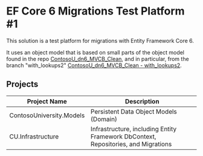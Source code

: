 # EF Core 6 Migrations Test Platform #1

This solution is a test platform for migrations with Entity Framework Core 6.

It uses an object model that is based on small parts of the object model found
in the repo [ContosoU_dn6_MVCB_Clean](https://github.com/bgoodearl/ContosoU_dn6_MVCB_Clean),
and in particular, from the branch "with_lookups2" [ContosoU_dn6_MVCB_Clean - with_lookups2](https://github.com/bgoodearl/ContosoU_dn6_MVCB_Clean/tree/with_lookups2).


## Projects

Project Name                    | Description
-------------                   | ------------
ContosoUniversity.Models        | Persistent Data Object Models (Domain)
CU.Infrastructure               | Infrastructure, including Entity Framework DbContext, Repositories, and Migrations
